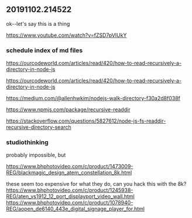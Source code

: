 ## 20191102.214522

ok--let's say this is a thing

https://www.youtube.com/watch?v=fZSD7pVIUkY




### schedule index of md files

https://ourcodeworld.com/articles/read/420/how-to-read-recursively-a-directory-in-node-js

https://ourcodeworld.com/articles/read/420/how-to-read-recursively-a-directory-in-node-js

https://medium.com/@allenhwkim/nodejs-walk-directory-f30a2d8f038f

https://www.npmjs.com/package/recursive-readdir

https://stackoverflow.com/questions/5827612/node-js-fs-readdir-recursive-directory-search



### studiothinking

probably impossible, but

https://www.bhphotovideo.com/c/product/1473009-REG/blackmagic_design_atem_constellation_8k.html



these seem too expensive for what they do, can you hack this with the 8k?
https://www.bhphotovideo.com/c/product/1245938-REG/aten_vs1912_12_port_displayport_video_wall.html
https://www.bhphotovideo.com/c/product/1078940-REG/aopen_de6140_443e_digital_signage_player_for.html
